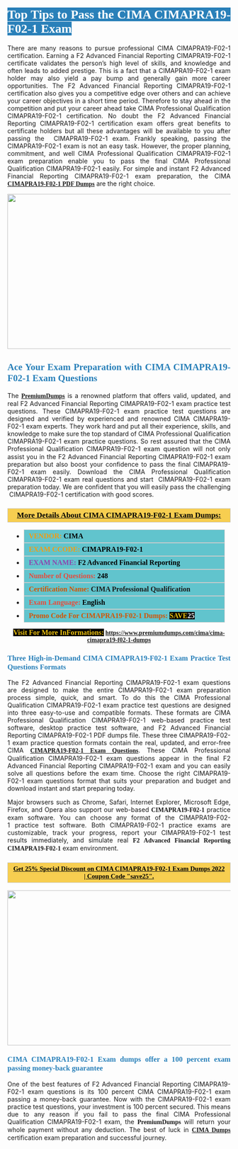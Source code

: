 <h1 style="text-align: justify;"><span style="color:#ffffff;"><span style="font-family:Georgia,serif;"><strong><span style="background-color:#2980b9;">Top Tips to Pass the CIMA CIMAPRA19-F02-1 Exam</span></strong></span></span></h1>

<p style="text-align: justify;">There are many reasons to pursue professional CIMA CIMAPRA19-F02-1 certification. Earning a F2 Advanced Financial Reporting CIMAPRA19-F02-1 certificate validates the person’s high level of skills, and knowledge and often leads to added prestige. This is a fact that a CIMAPRA19-F02-1 exam holder may also yield a pay bump and generally gain more career opportunities. The F2 Advanced Financial Reporting CIMAPRA19-F02-1 certification also gives you a competitive edge over others and can achieve your career objectives in a short time period. Therefore to stay ahead in the competition and put your career ahead take CIMA Professional Qualification CIMAPRA19-F02-1 certification. No doubt the F2 Advanced Financial Reporting CIMAPRA19-F02-1 certification exam offers great benefits to certificate holders but all these advantages will be available to you after passing the  CIMAPRA19-F02-1 exam. Frankly speaking, passing the CIMAPRA19-F02-1 exam is not an easy task. However, the proper planning, commitment, and well CIMA Professional Qualification CIMAPRA19-F02-1 exam preparation enable you to pass the final CIMA Professional Qualification CIMAPRA19-F02-1 easily. For simple and instant F2 Advanced Financial Reporting CIMAPRA19-F02-1 exam preparation, the CIMA <span style="font-family:Georgia,serif;"><strong><a href="https://www.premiumdumps.com/cima/cima-cimapra19-f02-1-dumps">CIMAPRA19-F02-1 PDF Dumps</a></strong></span> are the right choice.</p>

<p style="text-align: center;"><a href="https://www.premiumdumps.com/cima/cima-cimapra19-f02-1-dumps"><img alt="" src="https://i.imgur.com/VJaqCPg.jpeg" style="width: 700px; height: 350px;" /></a></p>

<h2 style="text-align: justify;"><span style="color:#2980b9;"><span style="font-family:Georgia,serif;"><strong>Ace Your Exam Preparation with CIMA CIMAPRA19-F02-1 Exam Questions</strong></span></span></h2>

<p style="text-align: justify;">The <a href="https://www.premiumdumps.com/"><span style="font-size:14px;"><span style="font-family:Georgia,serif;"><strong>PremiumDumps</strong></span></span></a> is a renowned platform that offers valid, updated, and real F2 Advanced Financial Reporting CIMAPRA19-F02-1 exam practice test questions. These CIMAPRA19-F02-1 exam practice test questions are designed and verified by experienced and renowned CIMA CIMAPRA19-F02-1 exam experts. They work hard and put all their experience, skills, and knowledge to make sure the top standard of CIMA Professional Qualification CIMAPRA19-F02-1 exam practice questions. So rest assured that the CIMA Professional Qualification CIMAPRA19-F02-1 <span style="font-size:11.0pt"><span style="line-height:115%"><span calibri="" style="font-family:">exam question</span></span></span> will not only assist you in the F2 Advanced Financial Reporting CIMAPRA19-F02-1 exam preparation but also boost your confidence to pass the final CIMAPRA19-F02-1 exam easily. Download the CIMA Professional Qualification CIMAPRA19-F02-1 exam real questions and start  CIMAPRA19-F02-1 exam preparation today. We are confident that you will easily pass the challenging  CIMAPRA19-F02-1 certification with good scores.</p>

<h3 style="background: #f7ce50; border: 1px solid rgb(204, 204, 204); padding: 5px 10px; text-align: center;"><span style="font-family:Georgia,serif;"><u><u><span style="color:#000000;"><span style="font-size:11pt"><span style="line-height:normal"><b><span style="font-size:13.0pt"><span cambria="">More Details About CIMA CIMAPRA19-F02-1 Exam Dumps:</span></span></b></span></span></span></u></u></span></h3>

<ul>
	<li style="margin:0cm 10pt">
	<div style="background:#61c4cd; border: 1px solid rgb(204, 204, 204); padding: 5px 10px; text-align: justify;"><span style="font-family:Georgia,serif;"><span style="font-size:11pt"><span style="line-height:normal"><b><span style="font-size:12.0pt"><span new="" roman="" times=""><span style="color:#f39c12;">VENDOR:</span> <span style="color:#000000;">CIMA</span></span></span></b></span></span></span></div>
	</li>
	<li style="margin:0cm 10pt">
	<div style="background: #61c4cd; border: 1px solid rgb(204, 204, 204); padding: 5px 10px; text-align: justify;"><span style="font-family:Georgia,serif;"><span style="font-size:11pt"><span style="line-height:normal"><b><span style="font-size:12.0pt"><span new="" roman="" times=""><span style="color:#f39c12;">EXAM CCODE:</span> <span style="color:#000000;">CIMAPRA19-F02-1</span></span></span></b></span></span></span></div>
	</li>
	<li style="margin:0cm 10pt">
	<div style="background: #61c4cd; border: 1px solid rgb(204, 204, 204); padding: 5px 10px; text-align: justify;"><span style="font-family:Georgia,serif;"><span style="font-size:11pt"><span style="line-height:normal"><b><span style="font-size:12.0pt"><span new="" roman="" times=""><span style="color:#8e44ad;">EXAM NAME:</span> <span style="color:#000000;">F2 Advanced Financial Reporting</span></span></span></b></span></span></span></div>
	</li>
	<li style="margin:0cm 10pt">
	<div style="background: #61c4cd; border: 1px solid rgb(204, 204, 204); padding: 5px 10px;"><span style="font-family:Georgia,serif;"><span style="font-size:11pt"><span style="line-height:normal"><b><span style="font-size:12.0pt"><span new="" roman="" times=""><span style="color:#e74c3c;">Number of Questions:</span><span style="color:#000000;"><span style="color:#f1c40f;"> </span>248</span></span></span></b></span></span></span></div>
	</li>
	<li style="margin:0cm 10pt">
	<div style="background: #61c4cd; border: 1px solid rgb(204, 204, 204); padding: 5px 10px; text-align: justify;"><span style="font-family:Georgia,serif;"><span style="font-size:11pt"><span style="line-height:normal"><b><span style="font-size:12.0pt"><span new="" roman="" times=""><span style="color:#d35400;">Certification Name:</span> CIMA Professional Qualification</span></span></b></span></span></span></div>
	</li>
	<li style="margin:0cm 10pt">
	<div style="background: #61c4cd; border: 1px solid rgb(204, 204, 204); padding: 5px 10px; text-align: justify;"><span style="font-family:Georgia,serif;"><span style="font-size:11pt"><span style="line-height:normal"><b><span style="font-size:12.0pt"><span new="" roman="" times=""><span style="color:#e74c3c;">Exam Language:</span> <span style="color:#000000;">English</span></span></span></b></span></span></span></div>
	</li>
	<li style="margin:0cm 10pt">
	<div style="background: #61c4cd; border: 1px solid rgb(204, 204, 204); padding: 5px 10px;"><span style="font-family:Georgia,serif;"><span style="font-size:11pt"><span style="line-height:normal"><b><span style="font-size:12.0pt"><span new="" roman="" times=""><span style="color:#d35400;">Promo Code For CIMAPRA19-F02-1 Dumps:</span><span style="color:#f1c40f;"> <span style="background-color:#000000;">SAVE</span></span><span style="color:#ffffff;"><span style="background-color:#000000;">25</span></span></span></span></b></span></span></span></div>
	</li>
</ul>

<p style="text-align: center;"><span style="font-family:Georgia,serif;"><strong><span style="font-size:16px;"><span style="color:#f1c40f;"><span style="background-color:#000000;">Visit For More InFormations:</span></span></span> <a href="https://www.premiumdumps.com/cima/cima-cimapra19-f02-1-dumps">https://www.premiumdumps.com/cima/cima-cimapra19-f02-1-dumps</a></strong></span></p>

<h3 style="text-align: justify;"><span style="color:#2980b9;"><span style="font-family:Georgia,serif;"><strong><strong><strong>Three High-in-Demand CIMA CIMAPRA19-F02-1 Exam Practice Test Questions Formats</strong></strong></strong></span></span></h3>

<p style="text-align: justify;">The F2 Advanced Financial Reporting CIMAPRA19-F02-1 exam questions are designed to make the entire CIMAPRA19-F02-1 exam preparation process simple, quick, and smart. To do this the CIMA Professional Qualification CIMAPRA19-F02-1 exam practice test questions are designed into three easy-to-use and compatible formats. These formats are CIMA Professional Qualification CIMAPRA19-F02-1 web-based practice test software, desktop practice test software, and F2 Advanced Financial Reporting CIMAPRA19-F02-1 PDF dumps file. These three CIMAPRA19-F02-1 exam practice question formats contain the real, updated, and error-free CIMA <span style="font-family:Georgia,serif;"><strong><a href="https://www.premiumdumps.com/cima/cima-cimapra19-f02-1-dumps">CIMAPRA19-F02-1 Exam Questions</a></strong></span>. These CIMA Professional Qualification CIMAPRA19-F02-1 exam questions appear in the final F2 Advanced Financial Reporting CIMAPRA19-F02-1 exam and you can easily solve all questions before the exam time. Choose the right CIMAPRA19-F02-1 exam questions format that suits your preparation and budget and download instant and start preparing today.</p>

<p style="text-align: justify;">Major browsers such as Chrome, Safari, Internet Explorer, Microsoft Edge, Firefox, and Opera also support our web-based <span style="font-family:Georgia,serif;"><strong> CIMAPRA19-F02-1</strong></span> practice exam software. You can choose any format of the CIMAPRA19-F02-1 practice test software. Both CIMAPRA19-F02-1 practice exams are customizable, track your progress, report your CIMAPRA19-F02-1 test results immediately, and simulate real <span style="font-family:Georgia,serif;"><strong>F2 Advanced Financial Reporting CIMAPRA19-F02-1</strong></span> exam environment.</p>

<h3 style="background: rgb(247, 206, 80); border: 1px solid rgb(204, 204, 204); padding: 5px 10px; text-align: center;"><span style="font-family:Georgia,serif;"><u><span style="color:#000000;"><span style="font-size:11pt;"><span style="line-height:normal;"><b><span cambria="">Get 25% Special Discount on CIMA CIMAPRA19-F02-1 Exam Dumps 2022 | Coupon Code "save25".</span></b></span></span></span></u></span></h3>

<p style="text-align: center;"><strong><a href="https://www.premiumdumps.com/cima/cima-cimapra19-f02-1-dumps"><img alt="" src="https://i.imgur.com/F18GQwv.jpeg" style="width: 700px; height: 350px;" /></a></strong></p>

<h3 style="text-align: justify;"><span style="color:#2980b9;"><span style="font-family:Georgia,serif;"><strong><strong><strong>CIMA CIMAPRA19-F02-1 Exam dumps offer a 100 percent exam passing money-back guarantee</strong></strong></strong></span></span></h3>

<p style="text-align: justify;">One of the best features of F2 Advanced Financial Reporting CIMAPRA19-F02-1 exam questions is its 100 percent CIMA CIMAPRA19-F02-1 exam passing a money-back guarantee. Now with the CIMAPRA19-F02-1 exam practice test questions, your investment is 100 percent secured. This means due to any reason if you fail to pass the final CIMA Professional Qualification CIMAPRA19-F02-1 exam, the <span style="font-size:14px;"><span style="font-family:Georgia,serif;"><strong>PremiumDumps</strong></span></span> will return your whole payment without any deduction. The best of luck in <a href="https://www.premiumdumps.com/cima-exam-dumps"><span style="font-family:Georgia,serif;"><strong>CIMA Dumps</strong></span></a> certification exam preparation and successful journey.</p>
